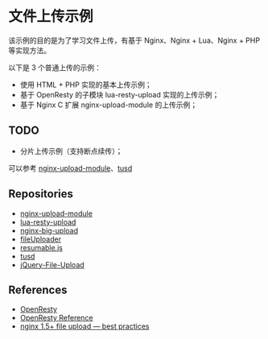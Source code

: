 # 文件上传示例

该示例的目的是为了学习文件上传，有基于 Nginx、Nginx + Lua、Nginx + PHP 等实现方法。

以下是 3 个普通上传的示例：

- 使用 HTML + PHP 实现的基本上传示例；
- 基于 OpenResty 的子模块 lua-resty-upload 实现的上传示例；
- 基于 Nginx C 扩展 nginx-upload-module 的上传示例；

## TODO

- 分片上传示例（支持断点续传）；

可以参考 [nginx-upload-module](https://github.com/fdintino/nginx-upload-module/blob/master/upload-protocol.md)、[tusd](https://tus.io/protocols/resumable-upload.html)

## Repositories

- [nginx-upload-module](https://github.com/fdintino/nginx-upload-module)
- [lua-resty-upload](https://github.com/openresty/lua-resty-upload)
- [nginx-big-upload](https://github.com/pgaertig/nginx-big-upload)
- [fileUploader](https://github.com/speich/fileUploader)
- [resumable.js](https://github.com/23/resumable.js)
- [tusd](https://github.com/tus/tusd)
- [jQuery-File-Upload](https://github.com/blueimp/jQuery-File-Upload)

## References

- [OpenResty](http://openresty.org)
- [OpenResty Reference](https://openresty-reference.readthedocs.io/en/latest/)
- [nginx 1.5+ file upload — best practices](https://stackoverflow.com/questions/22461341/nginx-1-5-file-upload-best-practices)
